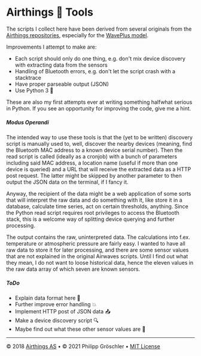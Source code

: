 # Airthings :dash: Tools

The scripts I collect here have been derived from several originals from the
[Airthings repositories](https://github.com/Airthings/), especially for the [WavePlus model](https://github.com/Airthings/waveplus-reader).

Improvements I attempt to make are:
* Each script should only do one thing, e.g. don't mix device discovery with extracting data from the sensors
* Handling of Bluetooth errors, e.g. don't let the script crash with a stacktrace
* Have proper parseable output (JSON)
* Use Python 3 :snake:

These are also my first attempts ever at writing something halfwhat serious in Python. If you see an opportunity for improving the code, give me a hint.

##### Modus Operandi

The intended way to use these tools is that the (yet to be written) discovery script is manually used to, well, discover the nearby devices (meaning, find the Bluetooth MAC address to a known device serial number). Then the read script is called (ideally as a cronjob) with a bunch of parameters including said MAC address, a location name (useful if more than one device is queried) and a URL that will receive the extracted data as a HTTP post request. The latter might be skipped by another parameter to then output the JSON data on the terminal, if I fancy it.

Anyway, the recipient of the data might be a web application of some sorts that will interpret the raw data and do something with it, like store it in a database, calculate time series, act on certain thresholds, anything. Since the Python read script requires root privileges to access the Bluetooth stack, this is a welcome way of splitting device querying and further processing.

The output contains the raw, uninterpreted data. The calculations into f.ex. temperature or atmospheric pressure are fairly easy. I wanted to have all raw data to store it for later processing, and there are some sensor values that are not explained in the original Airwaves scripts. Until I find out what they mean, I do not want to loose historical data, hence the eleven values in the raw data array of which seven are known sensors.

##### ToDo

* Explain data format here :closed_book:
* Further improve error handling :boom:
* Implement HTTP post of JSON data :outbox_tray:
* Make a device discovery script :mag:
* Maybe find out what these other sensor values are :thinking:

<hr/>

&copy; 2018 [Airthings AS](https://www.airthings.com/about-us) &bull; &copy; 2021 Philipp Gröschler &bull; [MIT License](https://mit-license.org)
